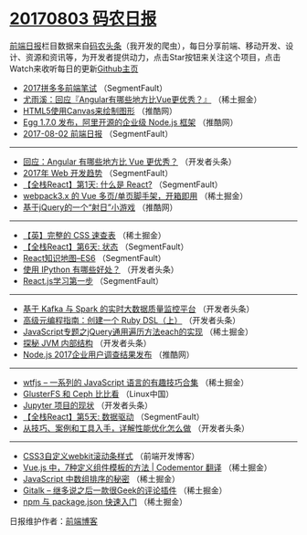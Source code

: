 # [20170803 码农日报](https://toutiao.qdkfweb.cn/date/2017/08/03)

[前端日报](https://qdkfweb.cn/c/news)栏目数据来自[码农头条](https://toutiao.qdkfweb.cn/)（我开发的爬虫），每日分享前端、移动开发、设计、资源和资讯等，为开发者提供动力，点击Star按钮来关注这个项目，点击Watch来收听每日的更新[Github主页](https://github.com/kujian/frontendDaily)
* [2017拼多多前端笔试](https://toutiao.qdkfweb.cn/46491.html) （SegmentFault）
* [尤雨溪：回应『Angular有哪些地方比Vue更优秀？』](https://toutiao.qdkfweb.cn/46520.html) （稀土掘金）
* [HTML5使用Canvas来绘制图形](https://toutiao.qdkfweb.cn/46511.html) （推酷网）
* [Egg 1.7.0 发布，阿里开源的企业级 Node.js 框架](https://toutiao.qdkfweb.cn/46510.html) （推酷网）
* [2017-08-02 前端日报](https://toutiao.qdkfweb.cn/46501.html) （SegmentFault）

***
* [回应：Angular 有哪些地方比 Vue 更优秀？](https://toutiao.qdkfweb.cn/46556.html) （开发者头条）
* [2017年 Web 开发趋势](https://toutiao.qdkfweb.cn/46488.html) （SegmentFault）
* [【全栈React】第1天: 什么是 React?](https://toutiao.qdkfweb.cn/46500.html) （SegmentFault）
* [webpack3.x 的 Vue 多页/单页脚手架，开箱即用](https://toutiao.qdkfweb.cn/46532.html) （稀土掘金）
* [基于jQuery的一个“射日”小游戏](https://toutiao.qdkfweb.cn/46505.html) （推酷网）

***
* [【英】完整的 CSS 速查表](https://toutiao.qdkfweb.cn/46527.html) （稀土掘金）
* [【全栈React】第6天: 状态](https://toutiao.qdkfweb.cn/46497.html) （SegmentFault）
* [React知识地图&#8211;ES6](https://toutiao.qdkfweb.cn/46490.html) （SegmentFault）
* [使用 IPython 有哪些好处？](https://toutiao.qdkfweb.cn/46550.html) （开发者头条）
* [React.js学习第一步](https://toutiao.qdkfweb.cn/46496.html) （SegmentFault）

***
* [基于 Kafka 与 Spark 的实时大数据质量监控平台](https://toutiao.qdkfweb.cn/46566.html) （开发者头条）
* [高级元编程指南：创建一个 Ruby DSL（上）](https://toutiao.qdkfweb.cn/46569.html) （开发者头条）
* [JavaScript专题之jQuery通用遍历方法each的实现](https://toutiao.qdkfweb.cn/46525.html) （稀土掘金）
* [探秘 JVM 内部结构](https://toutiao.qdkfweb.cn/46553.html) （开发者头条）
* [Node.js 2017企业用户调查结果发布](https://toutiao.qdkfweb.cn/46509.html) （推酷网）

***
* [wtfjs &#8211; 一系列的 JavaScript 语言的有趣技巧合集](https://toutiao.qdkfweb.cn/46529.html) （稀土掘金）
* [GlusterFS 和 Ceph 比比看](https://toutiao.qdkfweb.cn/46596.html) （Linux中国）
* [Jupyter 项目的现状](https://toutiao.qdkfweb.cn/46567.html) （开发者头条）
* [【全栈React】第5天: 数据驱动](https://toutiao.qdkfweb.cn/46489.html) （SegmentFault）
* [从技巧、案例和工具入手，详解性能优化怎么做](https://toutiao.qdkfweb.cn/46558.html) （开发者头条）

***
* [CSS3自定义webkit滚动条样式](https://toutiao.qdkfweb.cn/46609.html) （前端开发博客）
* [Vue.js 中，7种定义组件模板的方法 | Codementor 翻译](https://toutiao.qdkfweb.cn/46522.html) （稀土掘金）
* [JavaScript 中数组排序的秘密](https://toutiao.qdkfweb.cn/46533.html) （稀土掘金）
* [Gitalk &#8211; 继多说之后一款很Geek的评论插件](https://toutiao.qdkfweb.cn/46523.html) （稀土掘金）
* [npm 与 package.json 快速入门](https://toutiao.qdkfweb.cn/46524.html) （稀土掘金）

日报维护作者：[前端博客](https://qdkfweb.cn/) 